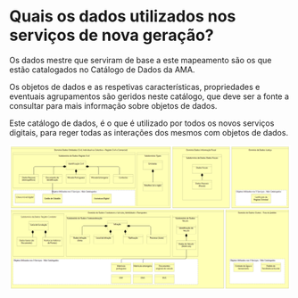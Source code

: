 # Quais os dados utilizados nos serviços de nova geração?

Os dados mestre que serviram de base a este mapeamento são os que estão catalogados no Catálogo de Dados da AMA.

Os objetos de dados e as respetivas características, propriedades e eventuais agrupamentos são geridos neste catálogo, que deve ser a fonte a consultar para mais informação sobre objetos de dados.

Este catálogo de dados, é o que é utilizado por todos os novos serviços digitais, para reger todas as interações dos mesmos com objetos de dados.

<div align="center">
  <img src="../../assets/images/CatalogoDados.png" alt="">
</div>
<br>
